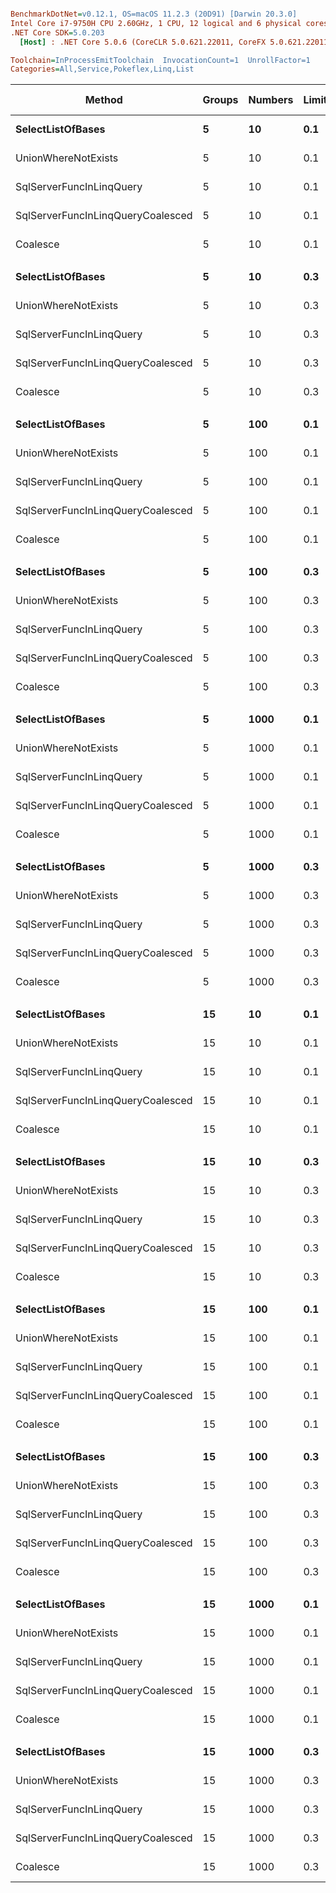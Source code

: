 ``` ini

BenchmarkDotNet=v0.12.1, OS=macOS 11.2.3 (20D91) [Darwin 20.3.0]
Intel Core i7-9750H CPU 2.60GHz, 1 CPU, 12 logical and 6 physical cores
.NET Core SDK=5.0.203
  [Host] : .NET Core 5.0.6 (CoreCLR 5.0.621.22011, CoreFX 5.0.621.22011), X64 RyuJIT

Toolchain=InProcessEmitToolchain  InvocationCount=1  UnrollFactor=1  
Categories=All,Service,Pokeflex,Linq,List  

```
|                            Method | Groups | Numbers | LimitAsPctNumbers |      Mean |     Error |     StdDev |    Median | Ratio | RatioSD | Gen 0 | Gen 1 | Gen 2 | Allocated |
|---------------------------------- |------- |-------- |------------------ |----------:|----------:|-----------:|----------:|------:|--------:|------:|------:|------:|----------:|
|                 **SelectListOfBases** |      **5** |      **10** |               **0.1** |  **2.477 ms** | **0.0681 ms** |  **0.1921 ms** |  **2.469 ms** |  **1.00** |    **0.00** |     **-** |     **-** |     **-** |  **27.69 KB** |
|               UnionWhereNotExists |      5 |      10 |               0.1 |  2.379 ms | 0.0559 ms |  0.1595 ms |  2.389 ms |  0.96 |    0.08 |     - |     - |     - |  52.18 KB |
|          SqlServerFuncInLinqQuery |      5 |      10 |               0.1 |  2.299 ms | 0.0677 ms |  0.1865 ms |  2.289 ms |  0.93 |    0.10 |     - |     - |     - |  57.14 KB |
| SqlServerFuncInLinqQueryCoalesced |      5 |      10 |               0.1 |  2.324 ms | 0.0557 ms |  0.1524 ms |  2.318 ms |  0.94 |    0.10 |     - |     - |     - |   62.2 KB |
|                          Coalesce |      5 |      10 |               0.1 |  2.634 ms | 0.0805 ms |  0.2271 ms |  2.597 ms |  1.07 |    0.14 |     - |     - |     - |  72.23 KB |
|                                   |        |         |                   |           |           |            |           |       |         |       |       |       |           |
|                 **SelectListOfBases** |      **5** |      **10** |               **0.3** |  **2.402 ms** | **0.0736 ms** |  **0.2101 ms** |  **2.350 ms** |  **1.00** |    **0.00** |     **-** |     **-** |     **-** |   **29.6 KB** |
|               UnionWhereNotExists |      5 |      10 |               0.3 |  2.583 ms | 0.0581 ms |  0.1610 ms |  2.578 ms |  1.08 |    0.11 |     - |     - |     - |  55.64 KB |
|          SqlServerFuncInLinqQuery |      5 |      10 |               0.3 |  2.344 ms | 0.0636 ms |  0.1815 ms |  2.291 ms |  0.98 |    0.11 |     - |     - |     - |  57.48 KB |
| SqlServerFuncInLinqQueryCoalesced |      5 |      10 |               0.3 |  2.374 ms | 0.0596 ms |  0.1671 ms |  2.356 ms |  1.00 |    0.10 |     - |     - |     - |  62.55 KB |
|                          Coalesce |      5 |      10 |               0.3 |  2.824 ms | 0.0954 ms |  0.2722 ms |  2.757 ms |  1.18 |    0.14 |     - |     - |     - |  73.27 KB |
|                                   |        |         |                   |           |           |            |           |       |         |       |       |       |           |
|                 **SelectListOfBases** |      **5** |     **100** |               **0.1** |  **2.600 ms** | **0.0577 ms** |  **0.1656 ms** |  **2.581 ms** |  **1.00** |    **0.00** |     **-** |     **-** |     **-** |  **32.63 KB** |
|               UnionWhereNotExists |      5 |     100 |               0.1 |  2.783 ms | 0.0587 ms |  0.1665 ms |  2.753 ms |  1.07 |    0.09 |     - |     - |     - |  58.67 KB |
|          SqlServerFuncInLinqQuery |      5 |     100 |               0.1 |  2.289 ms | 0.0898 ms |  0.2504 ms |  2.257 ms |  0.88 |    0.11 |     - |     - |     - |  57.48 KB |
| SqlServerFuncInLinqQueryCoalesced |      5 |     100 |               0.1 |  2.313 ms | 0.0624 ms |  0.1730 ms |  2.294 ms |  0.89 |    0.09 |     - |     - |     - |  62.55 KB |
|                          Coalesce |      5 |     100 |               0.1 |  8.316 ms | 2.9763 ms |  8.4914 ms |  3.537 ms |  3.18 |    3.22 |     - |     - |     - |  77.77 KB |
|                                   |        |         |                   |           |           |            |           |       |         |       |       |       |           |
|                 **SelectListOfBases** |      **5** |     **100** |               **0.3** |  **2.562 ms** | **0.0594 ms** |  **0.1677 ms** |  **2.542 ms** |  **1.00** |    **0.00** |     **-** |     **-** |     **-** |  **43.58 KB** |
|               UnionWhereNotExists |      5 |     100 |               0.3 |  2.774 ms | 0.0554 ms |  0.1488 ms |  2.767 ms |  1.08 |    0.09 |     - |     - |     - |  69.41 KB |
|          SqlServerFuncInLinqQuery |      5 |     100 |               0.3 |  9.175 ms | 2.4402 ms |  7.1950 ms |  3.566 ms |  3.74 |    2.84 |     - |     - |     - |  57.48 KB |
| SqlServerFuncInLinqQueryCoalesced |      5 |     100 |               0.3 | 10.413 ms | 2.6129 ms |  7.7041 ms |  6.380 ms |  4.09 |    3.03 |     - |     - |     - |  62.55 KB |
|                          Coalesce |      5 |     100 |               0.3 | 12.799 ms | 3.9955 ms | 11.7809 ms |  4.041 ms |  4.95 |    4.60 |     - |     - |     - |  90.23 KB |
|                                   |        |         |                   |           |           |            |           |       |         |       |       |       |           |
|                 **SelectListOfBases** |      **5** |    **1000** |               **0.1** |  **4.087 ms** | **0.1392 ms** |  **0.4038 ms** |  **4.033 ms** |  **1.00** |    **0.00** |     **-** |     **-** |     **-** |  **82.43 KB** |
|               UnionWhereNotExists |      5 |    1000 |               0.1 | 13.240 ms | 2.5768 ms |  7.5977 ms |  7.353 ms |  3.30 |    1.94 |     - |     - |     - |  107.6 KB |
|          SqlServerFuncInLinqQuery |      5 |    1000 |               0.1 | 11.130 ms | 2.4447 ms |  7.2084 ms |  6.052 ms |  2.82 |    1.87 |     - |     - |     - |  57.48 KB |
| SqlServerFuncInLinqQueryCoalesced |      5 |    1000 |               0.1 |  7.737 ms | 1.3942 ms |  4.1108 ms |  5.822 ms |  1.93 |    1.08 |     - |     - |     - |  62.55 KB |
|                          Coalesce |      5 |    1000 |               0.1 | 16.146 ms | 3.8372 ms | 11.3139 ms |  8.817 ms |  4.01 |    2.91 |     - |     - |     - | 134.43 KB |
|                                   |        |         |                   |           |           |            |           |       |         |       |       |       |           |
|                 **SelectListOfBases** |      **5** |    **1000** |               **0.3** |  **4.165 ms** | **0.0898 ms** |  **0.2546 ms** |  **4.113 ms** |  **1.00** |    **0.00** |     **-** |     **-** |     **-** | **220.74 KB** |
|               UnionWhereNotExists |      5 |    1000 |               0.3 | 14.322 ms | 2.6847 ms |  7.9159 ms | 14.367 ms |  3.47 |    1.95 |     - |     - |     - | 245.96 KB |
|          SqlServerFuncInLinqQuery |      5 |    1000 |               0.3 | 15.315 ms | 3.1381 ms |  9.2526 ms | 10.888 ms |  3.68 |    2.26 |     - |     - |     - |  57.48 KB |
| SqlServerFuncInLinqQueryCoalesced |      5 |    1000 |               0.3 | 11.863 ms | 2.4506 ms |  7.2257 ms | 10.678 ms |  2.91 |    1.77 |     - |     - |     - |  62.55 KB |
|                          Coalesce |      5 |    1000 |               0.3 | 17.566 ms | 3.4314 ms | 10.1175 ms | 22.741 ms |  4.30 |    2.47 |     - |     - |     - | 284.11 KB |
|                                   |        |         |                   |           |           |            |           |       |         |       |       |       |           |
|                 **SelectListOfBases** |     **15** |      **10** |               **0.1** |  **2.519 ms** | **0.0824 ms** |  **0.2284 ms** |  **2.493 ms** |  **1.00** |    **0.00** |     **-** |     **-** |     **-** |  **27.69 KB** |
|               UnionWhereNotExists |     15 |      10 |               0.1 |  2.682 ms | 0.0844 ms |  0.2339 ms |  2.612 ms |  1.07 |    0.12 |     - |     - |     - |  53.73 KB |
|          SqlServerFuncInLinqQuery |     15 |      10 |               0.1 |  2.311 ms | 0.0617 ms |  0.1636 ms |  2.292 ms |  0.92 |    0.10 |     - |     - |     - |  57.48 KB |
| SqlServerFuncInLinqQueryCoalesced |     15 |      10 |               0.1 |  2.381 ms | 0.0960 ms |  0.2753 ms |  2.323 ms |  0.95 |    0.13 |     - |     - |     - |  62.55 KB |
|                          Coalesce |     15 |      10 |               0.1 |  2.808 ms | 0.0693 ms |  0.1919 ms |  2.780 ms |  1.12 |    0.13 |     - |     - |     - |  72.05 KB |
|                                   |        |         |                   |           |           |            |           |       |         |       |       |       |           |
|                 **SelectListOfBases** |     **15** |      **10** |               **0.3** |  **2.498 ms** | **0.0721 ms** |  **0.2068 ms** |  **2.477 ms** |  **1.00** |    **0.00** |     **-** |     **-** |     **-** |   **29.6 KB** |
|               UnionWhereNotExists |     15 |      10 |               0.3 |  2.703 ms | 0.0693 ms |  0.1933 ms |  2.676 ms |  1.08 |    0.11 |     - |     - |     - |  54.77 KB |
|          SqlServerFuncInLinqQuery |     15 |      10 |               0.3 |  2.291 ms | 0.0624 ms |  0.1760 ms |  2.285 ms |  0.92 |    0.11 |     - |     - |     - |  57.48 KB |
| SqlServerFuncInLinqQueryCoalesced |     15 |      10 |               0.3 |  2.444 ms | 0.0694 ms |  0.1912 ms |  2.429 ms |  0.98 |    0.09 |     - |     - |     - |  62.55 KB |
|                          Coalesce |     15 |      10 |               0.3 |  2.807 ms | 0.0648 ms |  0.1786 ms |  2.795 ms |  1.13 |    0.11 |     - |     - |     - |  73.27 KB |
|                                   |        |         |                   |           |           |            |           |       |         |       |       |       |           |
|                 **SelectListOfBases** |     **15** |     **100** |               **0.1** |  **2.902 ms** | **0.1016 ms** |  **0.2850 ms** |  **2.821 ms** |  **1.00** |    **0.00** |     **-** |     **-** |     **-** |  **32.63 KB** |
|               UnionWhereNotExists |     15 |     100 |               0.1 |  3.408 ms | 0.1280 ms |  0.3609 ms |  3.326 ms |  1.19 |    0.15 |     - |     - |     - |  58.67 KB |
|          SqlServerFuncInLinqQuery |     15 |     100 |               0.1 |  7.465 ms | 1.8736 ms |  5.4950 ms |  3.904 ms |  2.63 |    2.00 |     - |     - |     - |  57.48 KB |
| SqlServerFuncInLinqQueryCoalesced |     15 |     100 |               0.1 |  8.886 ms | 2.1511 ms |  6.3425 ms |  4.328 ms |  3.03 |    2.24 |     - |     - |     - |  62.55 KB |
|                          Coalesce |     15 |     100 |               0.1 | 14.650 ms | 3.9002 ms | 11.5000 ms |  6.363 ms |  5.08 |    4.10 |     - |     - |     - |  78.63 KB |
|                                   |        |         |                   |           |           |            |           |       |         |       |       |       |           |
|                 **SelectListOfBases** |     **15** |     **100** |               **0.3** |  **2.954 ms** | **0.0873 ms** |  **0.2449 ms** |  **2.914 ms** |  **1.00** |    **0.00** |     **-** |     **-** |     **-** |  **44.24 KB** |
|               UnionWhereNotExists |     15 |     100 |               0.3 |  3.577 ms | 0.1263 ms |  0.3564 ms |  3.492 ms |  1.22 |    0.15 |     - |     - |     - |  69.41 KB |
|          SqlServerFuncInLinqQuery |     15 |     100 |               0.3 |  8.608 ms | 1.6780 ms |  4.9477 ms |  8.692 ms |  2.93 |    1.70 |     - |     - |     - |  57.48 KB |
| SqlServerFuncInLinqQueryCoalesced |     15 |     100 |               0.3 | 10.112 ms | 2.5600 ms |  7.5481 ms |  4.408 ms |  3.39 |    2.56 |     - |     - |     - |  62.55 KB |
|                          Coalesce |     15 |     100 |               0.3 | 13.983 ms | 3.7979 ms | 11.1982 ms |  5.604 ms |  4.80 |    3.91 |     - |     - |     - |  90.23 KB |
|                                   |        |         |                   |           |           |            |           |       |         |       |       |       |           |
|                 **SelectListOfBases** |     **15** |    **1000** |               **0.1** |  **6.546 ms** | **0.1291 ms** |  **0.2860 ms** |  **6.560 ms** |  **1.00** |    **0.00** |     **-** |     **-** |     **-** |  **81.56 KB** |
|               UnionWhereNotExists |     15 |    1000 |               0.1 | 17.727 ms | 2.2851 ms |  6.7378 ms | 19.450 ms |  2.81 |    1.20 |     - |     - |     - |  107.6 KB |
|          SqlServerFuncInLinqQuery |     15 |    1000 |               0.1 | 19.119 ms | 2.6557 ms |  7.8305 ms | 20.833 ms |  2.85 |    1.26 |     - |     - |     - |  57.48 KB |
| SqlServerFuncInLinqQueryCoalesced |     15 |    1000 |               0.1 | 13.912 ms | 2.4258 ms |  7.1525 ms | 11.440 ms |  2.30 |    1.21 |     - |     - |     - |  62.55 KB |
|                          Coalesce |     15 |    1000 |               0.1 | 20.367 ms | 3.7473 ms | 11.0491 ms | 24.285 ms |  3.10 |    1.77 |     - |     - |     - | 134.43 KB |
|                                   |        |         |                   |           |           |            |           |       |         |       |       |       |           |
|                 **SelectListOfBases** |     **15** |    **1000** |               **0.3** |  **7.242 ms** | **0.1508 ms** |  **0.4153 ms** |  **7.275 ms** |  **1.00** |    **0.00** |     **-** |     **-** |     **-** | **213.18 KB** |
|               UnionWhereNotExists |     15 |    1000 |               0.3 | 18.115 ms | 2.3848 ms |  7.0316 ms | 19.837 ms |  2.55 |    1.00 |     - |     - |     - | 246.83 KB |
|          SqlServerFuncInLinqQuery |     15 |    1000 |               0.3 | 17.822 ms | 2.2977 ms |  6.7748 ms | 19.800 ms |  2.47 |    0.95 |     - |     - |     - |  57.48 KB |
| SqlServerFuncInLinqQueryCoalesced |     15 |    1000 |               0.3 | 13.588 ms | 2.2290 ms |  6.5722 ms | 14.955 ms |  1.90 |    0.90 |     - |     - |     - |  62.55 KB |
|                          Coalesce |     15 |    1000 |               0.3 | 22.257 ms | 3.8570 ms | 11.3725 ms | 25.519 ms |  3.11 |    1.61 |     - |     - |     - | 282.55 KB |

